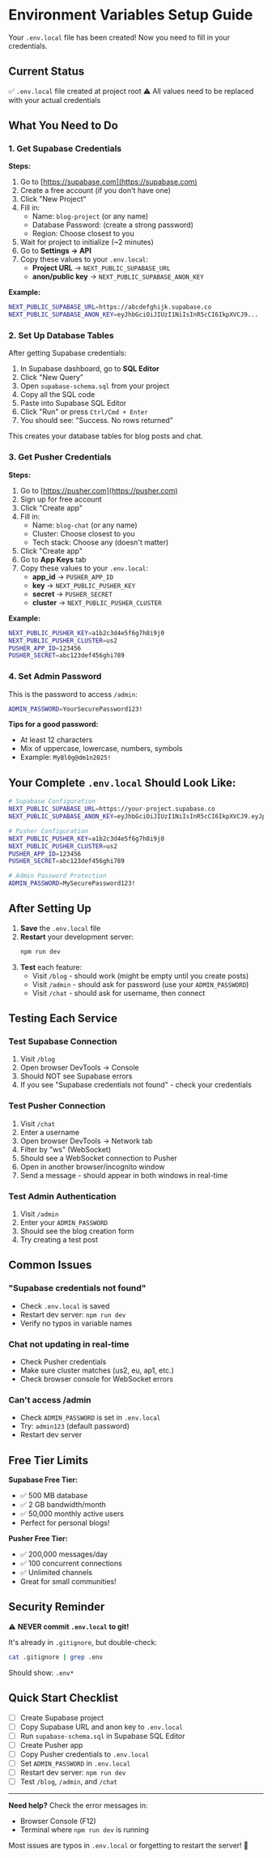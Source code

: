 # Environment Variables Setup Guide

Your `.env.local` file has been created! Now you need to fill in your credentials.

## Current Status

✅ `.env.local` file created at project root
⚠️ All values need to be replaced with your actual credentials

## What You Need to Do

### 1. Get Supabase Credentials

**Steps:**
1. Go to [https://supabase.com](https://supabase.com)
2. Create a free account (if you don't have one)
3. Click "New Project"
4. Fill in:
   - Name: `blog-project` (or any name)
   - Database Password: (create a strong password)
   - Region: Choose closest to you
5. Wait for project to initialize (~2 minutes)
6. Go to **Settings → API**
7. Copy these values to your `.env.local`:
   - **Project URL** → `NEXT_PUBLIC_SUPABASE_URL`
   - **anon/public key** → `NEXT_PUBLIC_SUPABASE_ANON_KEY`

**Example:**
```bash
NEXT_PUBLIC_SUPABASE_URL=https://abcdefghijk.supabase.co
NEXT_PUBLIC_SUPABASE_ANON_KEY=eyJhbGciOiJIUzI1NiIsInR5cCI6IkpXVCJ9...
```

### 2. Set Up Database Tables

After getting Supabase credentials:

1. In Supabase dashboard, go to **SQL Editor**
2. Click "New Query"
3. Open `supabase-schema.sql` from your project
4. Copy all the SQL code
5. Paste into Supabase SQL Editor
6. Click "Run" or press `Ctrl/Cmd + Enter`
7. You should see: "Success. No rows returned"

This creates your database tables for blog posts and chat.

### 3. Get Pusher Credentials

**Steps:**
1. Go to [https://pusher.com](https://pusher.com)
2. Sign up for free account
3. Click "Create app"
4. Fill in:
   - Name: `blog-chat` (or any name)
   - Cluster: Choose closest to you
   - Tech stack: Choose any (doesn't matter)
5. Click "Create app"
6. Go to **App Keys** tab
7. Copy these values to your `.env.local`:
   - **app_id** → `PUSHER_APP_ID`
   - **key** → `NEXT_PUBLIC_PUSHER_KEY`
   - **secret** → `PUSHER_SECRET`
   - **cluster** → `NEXT_PUBLIC_PUSHER_CLUSTER`

**Example:**
```bash
NEXT_PUBLIC_PUSHER_KEY=a1b2c3d4e5f6g7h8i9j0
NEXT_PUBLIC_PUSHER_CLUSTER=us2
PUSHER_APP_ID=123456
PUSHER_SECRET=abc123def456ghi789
```

### 4. Set Admin Password

This is the password to access `/admin`:

```bash
ADMIN_PASSWORD=YourSecurePassword123!
```

**Tips for a good password:**
- At least 12 characters
- Mix of uppercase, lowercase, numbers, symbols
- Example: `MyBl0g@dm1n2025!`

## Your Complete `.env.local` Should Look Like:

```bash
# Supabase Configuration
NEXT_PUBLIC_SUPABASE_URL=https://your-project.supabase.co
NEXT_PUBLIC_SUPABASE_ANON_KEY=eyJhbGciOiJIUzI1NiIsInR5cCI6IkpXVCJ9.eyJpc3MiOiJzdXBhYmFzZSI...

# Pusher Configuration
NEXT_PUBLIC_PUSHER_KEY=a1b2c3d4e5f6g7h8i9j0
NEXT_PUBLIC_PUSHER_CLUSTER=us2
PUSHER_APP_ID=123456
PUSHER_SECRET=abc123def456ghi789

# Admin Password Protection
ADMIN_PASSWORD=MySecurePassword123!
```

## After Setting Up

1. **Save** the `.env.local` file
2. **Restart** your development server:
   ```bash
   npm run dev
   ```
3. **Test** each feature:
   - Visit `/blog` - should work (might be empty until you create posts)
   - Visit `/admin` - should ask for password (use your `ADMIN_PASSWORD`)
   - Visit `/chat` - should ask for username, then connect

## Testing Each Service

### Test Supabase Connection
1. Visit `/blog`
2. Open browser DevTools → Console
3. Should NOT see Supabase errors
4. If you see "Supabase credentials not found" - check your credentials

### Test Pusher Connection
1. Visit `/chat`
2. Enter a username
3. Open browser DevTools → Network tab
4. Filter by "ws" (WebSocket)
5. Should see a WebSocket connection to Pusher
6. Open in another browser/incognito window
7. Send a message - should appear in both windows in real-time

### Test Admin Authentication
1. Visit `/admin`
2. Enter your `ADMIN_PASSWORD`
3. Should see the blog creation form
4. Try creating a test post

## Common Issues

### "Supabase credentials not found"
- Check `.env.local` is saved
- Restart dev server: `npm run dev`
- Verify no typos in variable names

### Chat not updating in real-time
- Check Pusher credentials
- Make sure cluster matches (us2, eu, ap1, etc.)
- Check browser console for WebSocket errors

### Can't access /admin
- Check `ADMIN_PASSWORD` is set in `.env.local`
- Try: `admin123` (default password)
- Restart dev server

## Free Tier Limits

**Supabase Free Tier:**
- ✅ 500 MB database
- ✅ 2 GB bandwidth/month
- ✅ 50,000 monthly active users
- Perfect for personal blogs!

**Pusher Free Tier:**
- ✅ 200,000 messages/day
- ✅ 100 concurrent connections
- ✅ Unlimited channels
- Great for small communities!

## Security Reminder

⚠️ **NEVER commit `.env.local` to git!**

It's already in `.gitignore`, but double-check:
```bash
cat .gitignore | grep .env
```

Should show: `.env*`

## Quick Start Checklist

- [ ] Create Supabase project
- [ ] Copy Supabase URL and anon key to `.env.local`
- [ ] Run `supabase-schema.sql` in Supabase SQL Editor
- [ ] Create Pusher app
- [ ] Copy Pusher credentials to `.env.local`
- [ ] Set `ADMIN_PASSWORD` in `.env.local`
- [ ] Restart dev server: `npm run dev`
- [ ] Test `/blog`, `/admin`, and `/chat`

---

**Need help?** Check the error messages in:
- Browser Console (F12)
- Terminal where `npm run dev` is running

Most issues are typos in `.env.local` or forgetting to restart the server! 🚀
